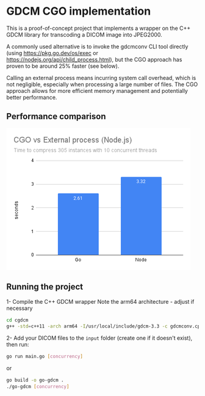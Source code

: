 # GDCM CGO implementation
This is a proof-of-concept project that implements a wrapper on the C++ GDCM library for transcoding a DICOM image into JPEG2000.

A commonly used alternative is to invoke the gdcmconv CLI tool directly (using https://pkg.go.dev/os/exec or https://nodejs.org/api/child_process.html), but the CGO approach has proven to be around 25% faster (see below).

Calling an external process means incurring system call overhead, which is not negligible, especially when processing a large number of files. The CGO approach allows for more efficient memory management and potentially better performance.

## Performance comparison
![CGO vs External process performance comparison](CGO%20vs%20External%20process%20%28Node.js%29.png)

## Running the project
1- Compile the C++ GDCM wrapper
Note the arm64 architecture - adjust if necessary
```bash
cd cgdcm
g++ -std=c++11 -arch arm64 -I/usr/local/include/gdcm-3.3 -c gdcmconv.cpp -o gdcmconv.o
```

2- Add your DICOM files to the `input` folder (create one if it doesn't exist), then run:

```bash
go run main.go [concurrency]
```
or
```bash
go build -o go-gdcm .
./go-gdcm [concurrency]
```
